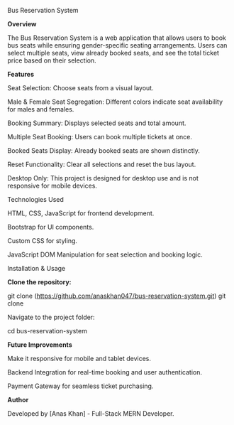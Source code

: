 Bus Reservation System

**Overview**

  The Bus Reservation System is a web application that allows users to book bus seats while ensuring gender-specific seating arrangements. Users can select multiple seats, view already booked seats, and see the total ticket price based on their selection.

**Features**

  Seat Selection: Choose seats from a visual layout.

  Male & Female Seat Segregation: Different colors indicate seat availability for males and females.

  Booking Summary: Displays selected seats and total amount.

  Multiple Seat Booking: Users can book multiple tickets at once.

  Booked Seats Display: Already booked seats are shown distinctly.

  Reset Functionality: Clear all selections and reset the bus layout.

  Desktop Only: This project is designed for desktop use and is not responsive for mobile devices.

  Technologies Used

  HTML, CSS, JavaScript for frontend development.

  Bootstrap for UI components.

  Custom CSS for styling.

  JavaScript DOM Manipulation for seat selection and booking logic.

  Installation & Usage
  

**Clone the repository:**

  git clone (https://github.com/anaskhan047/bus-reservation-system.git)
  git clone 

Navigate to the project folder:

  cd bus-reservation-system


**Future Improvements**

  Make it responsive for mobile and tablet devices.

  Backend Integration for real-time booking and user authentication.

  Payment Gateway for seamless ticket purchasing.



**Author**

  Developed by [Anas Khan] - Full-Stack MERN Developer.
